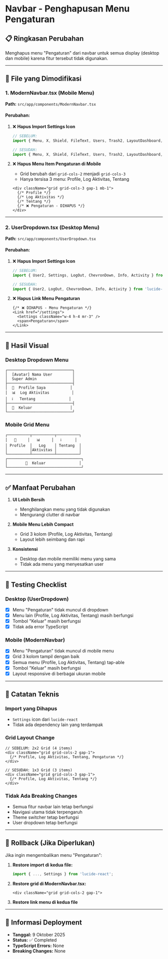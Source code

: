 # Navbar - Penghapusan Menu Pengaturan

## 📋 Ringkasan Perubahan
Menghapus menu "Pengaturan" dari navbar untuk semua display (desktop dan mobile) karena fitur tersebut tidak digunakan.

---

## 🎯 File yang Dimodifikasi

### 1. **ModernNavbar.tsx** (Mobile Menu)
**Path:** `src/app/components/ModernNavbar.tsx`

#### Perubahan:
1. ❌ **Hapus Import Settings Icon**
   ```typescript
   // SEBELUM:
   import { Menu, X, Shield, FileText, Users, Trash2, LayoutDashboard, Activity, Info, Settings } from 'lucide-react';
   
   // SESUDAH:
   import { Menu, X, Shield, FileText, Users, Trash2, LayoutDashboard, Activity, Info } from 'lucide-react';
   ```

2. ❌ **Hapus Menu Item Pengaturan di Mobile**
   - Grid berubah dari `grid-cols-2` menjadi `grid-cols-3`
   - Hanya tersisa 3 menu: Profile, Log Aktivitas, Tentang
   ```tsx
   <div className="grid grid-cols-3 gap-1 mb-1">
     {/* Profile */}
     {/* Log Aktivitas */}
     {/* Tentang */}
     {/* ❌ Pengaturan - DIHAPUS */}
   </div>
   ```

---

### 2. **UserDropdown.tsx** (Desktop Menu)
**Path:** `src/app/components/UserDropdown.tsx`

#### Perubahan:
1. ❌ **Hapus Import Settings Icon**
   ```typescript
   // SEBELUM:
   import { User2, Settings, LogOut, ChevronDown, Info, Activity } from 'lucide-react';
   
   // SESUDAH:
   import { User2, LogOut, ChevronDown, Info, Activity } from 'lucide-react';
   ```

2. ❌ **Hapus Link Menu Pengaturan**
   ```tsx
   {/* ❌ DIHAPUS - Menu Pengaturan */}
   <Link href="/settings">
     <Settings className="w-4 h-4 mr-3" />
     <span>Pengaturan</span>
   </Link>
   ```

---

## 📱 Hasil Visual

### Desktop Dropdown Menu
```
┌─────────────────────────────┐
│  [Avatar] Nama User         │
│  Super Admin                │
├─────────────────────────────┤
│  👤  Profile Saya           │
│  📊  Log Aktivitas          │
│  ℹ️   Tentang               │
├─────────────────────────────┤
│  🚪  Keluar                 │
└─────────────────────────────┘
```

### Mobile Grid Menu
```
┌──────────┬──────────┬──────────┐
│   👤     │   📊     │   ℹ️      │
│ Profile  │   Log    │ Tentang  │
│          │Aktivitas │          │
└──────────┴──────────┴──────────┘
┌─────────────────────────────────┐
│        🚪  Keluar               │
└─────────────────────────────────┘
```

---

## ✅ Manfaat Perubahan

1. **UI Lebih Bersih**
   - Menghilangkan menu yang tidak digunakan
   - Mengurangi clutter di navbar

2. **Mobile Menu Lebih Compact**
   - Grid 3 kolom (Profile, Log Aktivitas, Tentang)
   - Layout lebih seimbang dan rapi

3. **Konsistensi**
   - Desktop dan mobile memiliki menu yang sama
   - Tidak ada menu yang menyesatkan user

---

## 🧪 Testing Checklist

### Desktop (UserDropdown)
- [x] Menu "Pengaturan" tidak muncul di dropdown
- [x] Menu lain (Profile, Log Aktivitas, Tentang) masih berfungsi
- [x] Tombol "Keluar" masih berfungsi
- [x] Tidak ada error TypeScript

### Mobile (ModernNavbar)
- [x] Menu "Pengaturan" tidak muncul di mobile menu
- [x] Grid 3 kolom tampil dengan baik
- [x] Semua menu (Profile, Log Aktivitas, Tentang) tap-able
- [x] Tombol "Keluar" masih berfungsi
- [x] Layout responsive di berbagai ukuran mobile

---

## 📝 Catatan Teknis

### Import yang Dihapus
- `Settings` icon dari `lucide-react`
- Tidak ada dependency lain yang terdampak

### Grid Layout Change
```tsx
// SEBELUM: 2x2 Grid (4 items)
<div className="grid grid-cols-2 gap-1">
  {/* Profile, Log Aktivitas, Tentang, Pengaturan */}
</div>

// SESUDAH: 1x3 Grid (3 items)
<div className="grid grid-cols-3 gap-1">
  {/* Profile, Log Aktivitas, Tentang */}
</div>
```

### Tidak Ada Breaking Changes
- Semua fitur navbar lain tetap berfungsi
- Navigasi utama tidak terpengaruh
- Theme switcher tetap berfungsi
- User dropdown tetap berfungsi

---

## 🔄 Rollback (Jika Diperlukan)

Jika ingin mengembalikan menu "Pengaturan":

1. **Restore import di kedua file:**
   ```typescript
   import { ..., Settings } from 'lucide-react';
   ```

2. **Restore grid di ModernNavbar.tsx:**
   ```tsx
   <div className="grid grid-cols-2 gap-1">
   ```

3. **Restore link menu di kedua file**

---

## 📅 Informasi Deployment
- **Tanggal:** 9 Oktober 2025
- **Status:** ✅ Completed
- **TypeScript Errors:** None
- **Breaking Changes:** None
